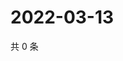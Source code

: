 # 2022-03-13

共 0 条

<!-- BEGIN WEIBO -->
<!-- 最后更新时间 Sun Mar 13 2022 05:13:09 GMT+0800 (China Standard Time) -->

<!-- END WEIBO -->
